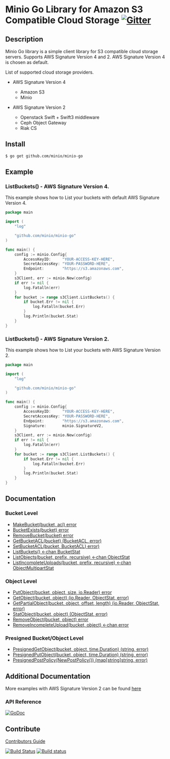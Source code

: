 # Minio Go Library for Amazon S3 Compatible Cloud Storage [![Gitter](https://badges.gitter.im/Join%20Chat.svg)](https://gitter.im/minio/minio?utm_source=badge&utm_medium=badge&utm_campaign=pr-badge&utm_content=badge)

## Description

Minio Go library is a simple client library for S3 compatible cloud storage servers. Supports AWS Signature Version 4 and 2. AWS Signature Version 4 is chosen as default.

List of supported cloud storage providers.

 - AWS Signature Version 4
   - Amazon S3
   - Minio

 - AWS Signature Version 2
   - Openstack Swift + Swift3 middleware
   - Ceph Object Gateway
   - Riak CS

## Install

```sh
$ go get github.com/minio/minio-go
```

## Example

### ListBuckets() - AWS Signature Version 4.

This example shows how to List your buckets with default AWS Signature Version 4.

```go
package main

import (
	"log"

	"github.com/minio/minio-go"
)

func main() {
	config := minio.Config{
		AccessKeyID:     "YOUR-ACCESS-KEY-HERE",
		SecretAccessKey: "YOUR-PASSWORD-HERE",
		Endpoint:        "https://s3.amazonaws.com",
	}
	s3Client, err := minio.New(config)
	if err != nil {
	    log.Fatalln(err)
	}
	for bucket := range s3Client.ListBuckets() {
		if bucket.Err != nil {
			log.Fatalln(bucket.Err)
		}
		log.Println(bucket.Stat)
	}
}
```

### ListBuckets() - AWS Signature Version 2.

This example shows how to List your buckets with AWS Signature Version 2.

```go
package main

import (
	"log"

	"github.com/minio/minio-go"
)

func main() {
	config := minio.Config{
		AccessKeyID:     "YOUR-ACCESS-KEY-HERE",
		SecretAccessKey: "YOUR-PASSWORD-HERE",
		Endpoint:        "https://s3.amazonaws.com",
		Signature:       minio.SignatureV2,        
	}
	s3Client, err := minio.New(config)
	if err != nil {
	    log.Fatalln(err)
	}
	for bucket := range s3Client.ListBuckets() {
		if bucket.Err != nil {
			log.Fatalln(bucket.Err)
		}
		log.Println(bucket.Stat)
	}
}
```

## Documentation

### Bucket Level
* [MakeBucket(bucket, acl) error](examples/s3-v4/makebucket.go)
* [BucketExists(bucket) error](examples/s3-v4/bucketexists.go)
* [RemoveBucket(bucket) error](examples/s3-v4/removebucket.go)
* [GetBucketACL(bucket) (BucketACL, error)](examples/s3-v4/getbucketacl.go)
* [SetBucketACL(bucket, BucketACL) error)](examples/s3-v4/setbucketacl.go)
* [ListBuckets() <-chan BucketStat](examples/s3-v4/listbuckets.go)
* [ListObjects(bucket, prefix, recursive) <-chan ObjectStat](examples/s3-v4/listobjects.go)
* [ListIncompleteUploads(bucket, prefix, recursive) <-chan ObjectMultipartStat](examples/s3-v4/listincompleteuploads.go)

### Object Level
* [PutObject(bucket, object, size, io.Reader) error](examples/s3-v4/putobject.go)
* [GetObject(bucket, object) (io.Reader, ObjectStat, error)](examples/s3-v4/getobject.go)
* [GetPartialObject(bucket, object, offset, length) (io.Reader, ObjectStat, error)](examples/s3-v4/getpartialobject.go)
* [StatObject(bucket, object) (ObjectStat, error)](examples/s3-v4/statobject.go)
* [RemoveObject(bucket, object) error](examples/s3-v4/removeobject.go)
* [RemoveIncompleteUpload(bucket, object) <-chan error](examples/s3-v4/removeincompleteupload.go)

### Presigned Bucket/Object Level
* [PresignedGetObject(bucket, object, time.Duration) (string, error)](examples/s3-v4/presignedgetobject.go)
* [PresignedPutObject(bucket, object, time.Duration) (string, error)](examples/s3-v4/presignedputobject.go)
* [PresignedPostPolicy(NewPostPolicy()) (map[string]string, error)](examples/s3-v4/presignedpostpolicy.go)

## Additional Documentation

More examples with AWS Signature Version 2 can be found [here](examples/s3-v2)

### API Reference

[![GoDoc](http://img.shields.io/badge/go-documentation-blue.svg?style=flat-square)](http://godoc.org/github.com/minio/minio-go)

## Contribute

[Contributors Guide](./CONTRIBUTING.md)

[![Build Status](https://travis-ci.org/minio/minio-go.svg)](https://travis-ci.org/minio/minio-go) [![Build status](https://ci.appveyor.com/api/projects/status/1ep7n2resn6fk1w6?svg=true)](https://ci.appveyor.com/project/harshavardhana/minio-go)
